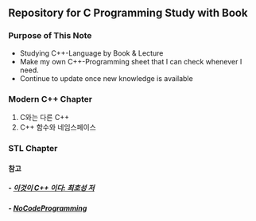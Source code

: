 ## Repository for C Programming Study with Book

### Purpose of This Note
- Studying C++-Language by Book & Lecture
- Make my own C++-Programming sheet that I can check whenever I need.
- Continue to update once new knowledge is available

### Modern C++ Chapter
1. C와는 다른 C++
2. C++ 함수와 네임스페이스


### STL Chapter


#### 참고
##### - [이것이 C++ 이다: 최호성 저](http://www.yes24.com/Product/Goods/23840775?OzSrank=1)
##### - [NoCodeProgramming](https://www.youtube.com/channel/UCHcG02L6TSS-StkSbqVy6Fg)